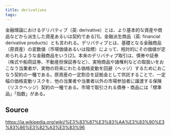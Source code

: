 ```yaml
---
title: derivatives
tags: 
---
```


金融理論におけるデリバティブ（英: derivative）とは、より基本的な資産や商品などから派生した資産あるいは契約である[1]。金融派生商品（英: financial derivative products）とも言われる。デリバティブとは、基礎となる金融商品（原資産）の変数値（市場価値あるいは指標）によって、相対的にその価値が定められるような金融商品をいう[2]。本来のデリバティブ取引は、債券や証券（株式や船荷証券、不動産担保証券など）、実物商品や諸権利などの取扱いをおこなう当業者が、実物の将来にわたる価格変動を回避（ヘッジ）するためにおこなう契約の一種である。原資産の一定割合を証拠金として供託することで、一定幅の価格変動リスクを、他の当業者や当業者以外の市場参加者に譲渡する保険（リスクヘッジ）契約の一種である。市場で取引される債券・商品には「標準品」「指数」がある。

## Source
https://ja.wikipedia.org/wiki/%E3%83%87%E3%83%AA%E3%83%90%E3%83%86%E3%82%A3%E3%83%96